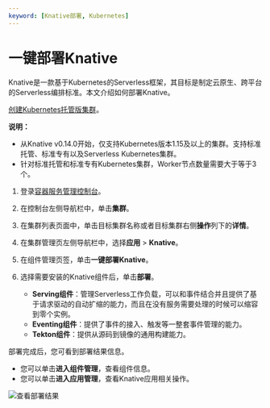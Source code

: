 ```yaml
---
keyword: [Knative部署, Kubernetes]
---
```


# 一键部署Knative

Knative是一款基于Kubernetes的Serverless框架，其目标是制定云原生、跨平台的Serverless编排标准。本文介绍如何部署Knative。

[创建Kubernetes托管版集群](/intl.zh-CN/Kubernetes集群用户指南/集群/创建集群/创建Kubernetes托管版集群.md)。

**说明：**

-   从Knative v0.14.0开始，仅支持Kubernetes版本1.15及以上的集群。支持标准托管、标准专有以及Serverless Kubernetes集群。
-   针对标准托管和标准专有Kubernetes集群，Worker节点数量需要大于等于3个。

1.  登录[容器服务管理控制台](https://cs.console.aliyun.com)。

2.  在控制台左侧导航栏中，单击**集群**。

3.  在集群列表页面中，单击目标集群名称或者目标集群右侧**操作**列下的**详情**。

4.  在集群管理页左侧导航栏中，选择**应用** \> **Knative**。

5.  在组件管理页签，单击**一键部署Knative**。

6.  选择需要安装的Knative组件后，单击**部署**。

    -   **Serving组件**：管理Serverless工作负载，可以和事件结合并且提供了基于请求驱动的自动扩缩的能力，而且在没有服务需要处理的时候可以缩容到零个实例。
    -   **Eventing组件**：提供了事件的接入、触发等一整套事件管理的能力。
    -   **Tekton组件**：提供从源码到镜像的通用构建能力。

部署完成后，您可看到部署结果信息。

-   您可以单击**进入组件管理**，查看组件信息。
-   您可以单击**进入应用管理**，查看Knative应用相关操作。

![查看部署结果](https://static-aliyun-doc.oss-accelerate.aliyuncs.com/assets/img/zh-CN/8829856161/p48854.png)

